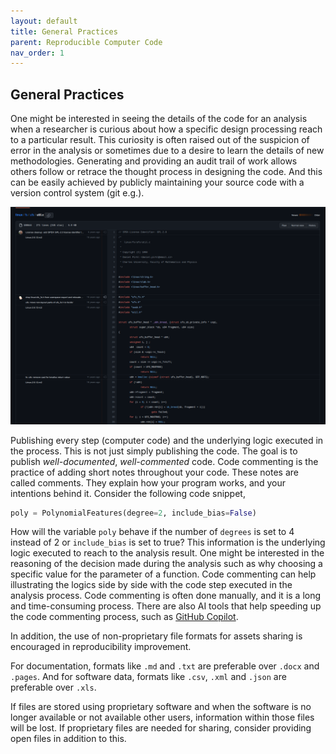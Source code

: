```yaml
---
layout: default
title: General Practices
parent: Reproducible Computer Code
nav_order: 1
---
```


## General Practices

One might be interested in seeing the details of the code for an analysis when a researcher is curious about how a specific design processing reach to a particular result. This curiosity is often raised out of the suspicion of error in the analysis or sometimes due to a desire to learn the details of new methodologies. Generating and providing an audit trail of work allows others follow or retrace the thought process in designing the code. And this can be easily achieved by publicly maintaining your source code with a version control system (git e.g.).  

![GitHub Blame](assets/img/github-blame.png)

Publishing every step (computer code) and the underlying logic executed in the process. This is not just simply publishing the code. The goal is to publish *well-documented*, *well-commented* code. Code commenting is the practice of adding short notes throughout your code. These notes are called comments. They explain how your program works, and your intentions behind it. Consider the following code snippet,  

```python
poly = PolynomialFeatures(degree=2, include_bias=False)
```

How will the variable `poly` behave if the number of `degrees` is set to 4 instead of 2 or `include_bias` is set to true? This information is the underlying logic executed to reach to the analysis result. One might be interested in the reasoning of the decision made during the analysis such as why choosing a specific value for the parameter of a function. Code commenting can help illustrating the logics side by side with the code step executed in the analysis process. Code commenting is often done manually, and it is a long and time-consuming process. There are also AI tools that help speeding up the code commenting process, such as [GitHub Copilot](https://github.com/features/copilot).  

In addition, the use of non-proprietary file formats for assets sharing is encouraged in reproducibility improvement.  

For documentation, formats like `.md` and `.txt` are preferable over `.docx` and `.pages`. And for software data, formats like `.csv`, `.xml` and `.json` are preferable over `.xls`.  

If files are stored using proprietary software and when the software is no longer available or not available other users, information within those files will be lost. If proprietary files are needed for sharing, consider providing open files in addition to this.  
